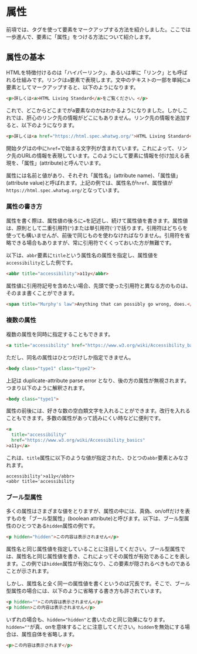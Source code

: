 
# 属性

前項では、タグを使って要素をマークアップする方法を紹介しました。ここでは一歩進んで、要素に「属性」をつける方法について紹介します。

## 属性の基本

HTMLを特徴付けるのは「ハイパーリンク」、あるいは単に「リンク」とも呼ばれる仕組みです。リンクは`a`要素で表現します。文中のテキストの一部を単純にa要素としてマークアップすると、以下のようになります。

```html
<p>詳しくは<a>HTML Living Standard</a>をご覧ください。</p>
```

これで、どこからどこまでがa要素なのかはわかるようになりました。しかしこれでは、肝心のリンク先の情報がどこにもありません。リンク先の情報を追加すると、以下のようになります。

```html
<p>詳しくは<a href="https://html.spec.whatwg.org/">HTML Living Standard</a>をご覧ください。</p>
```

開始タグはの中に`href=`で始まる文字列が含まれています。これによって、リンク先のURLの情報を表現しています。このようにして要素に情報を付け加える表現を、「属性」(attribute)と呼んでいます。

属性には名前と値があり、それぞれ「属性名」(attribute name)、「属性値」(attribute value)と呼ばれます。上記の例では、属性名が`href`、属性値が`https://html.spec.whatwg.org/`となっています。

### 属性の書き方

属性を書く際は、属性値の後ろに`=`を記述し、続けて属性値を書きます。属性値は、原則として二重引用符(`"`)または単引用符(`'`)で括ります。引用符はどちらを使っても構いませんが、前後で同じものを使わなければなりません。引用符を省略できる場合もありますが、常に引用符でくくっておいた方が無難です。

以下は、`abbr`要素に`title`という属性名の属性を指定し、属性値を`accessibility`とした例です。

```html
<abbr title="accessibility">a11y</abbr>
```

属性値に引用符記号を含めたい場合、先頭で使った引用符と異なる方のものは、そのまま書くことができます。

```html
<span title="Murphy's law">Anything that can possibly go wrong, does.</span>
```

### 複数の属性

複数の属性を同時に指定することもできます。

```html
<a title="accessibility" href="https://www.w3.org/wiki/Accessibility_basics">a11y</a>
```

ただし、同名の属性はひとつだけしか指定できません。

```html
<body class="type1" class="type2">
```

上記は duplicate-attribute parse error となり、後の方の属性が無視されます。つまり以下のように解釈されます。

```html
<body class="type1">
```

属性の前後には、好きな数の空白類文字を入れることができます。改行を入れることもできます。多数の属性があって読みにくい時などに便利です。

```html
<a
  title="accessibility"
  href="https://www.w3.org/wiki/Accessibility_basics"
>a11y</a>
```


これは、`title`属性に以下のような値が指定された、ひとつの`abbr`要素とみなされます。

```text
accessibility'>a11y</abbr>
<abbr title='accessibility
```

### ブール型属性

多くの属性はさまざまな値をとりますが、属性の中には、真偽、on/offだけを表すものを「ブール型属性」(boolean attribute)と呼びます。以下は、ブール型属性のひとつである`hidden`属性の例です。

```html
<p hidden="hidden">この内容は表示されません</p>
```

属性名と同じ属性値を指定していることに注目してください。ブール型属性では、属性名と同じ属性値を書き、これによってその属性が有効であることを表します。この例では`hidden`属性が有効になり、この要素が隠されるべきものであることが示されます。

しかし、属性名と全く同一の属性値を書くというのは冗長です。そこで、ブール型属性の場合には、以下のように省略する書き方も許されています。

```html
<p hidden="">この内容は表示されません</p>
<p hidden>この内容は表示されません</p>
```

いずれの場合も、`hidden="hidden"`と書いたのと同じ効果になります。`hidden=""`が真、onを意味することに注意してください。`hidden`を無効にする場合は、属性自体を省略します。

```html
<p>この内容は表示されます</p>
```
